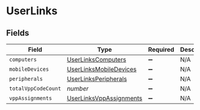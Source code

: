 # UserLinks


## Fields

| Field                                                                     | Type                                                                      | Required                                                                  | Description                                                               |
| ------------------------------------------------------------------------- | ------------------------------------------------------------------------- | ------------------------------------------------------------------------- | ------------------------------------------------------------------------- |
| `computers`                                                               | [UserLinksComputers](../../models/shared/userlinkscomputers.md)           | :heavy_minus_sign:                                                        | N/A                                                                       |
| `mobileDevices`                                                           | [UserLinksMobileDevices](../../models/shared/userlinksmobiledevices.md)   | :heavy_minus_sign:                                                        | N/A                                                                       |
| `peripherals`                                                             | [UserLinksPeripherals](../../models/shared/userlinksperipherals.md)       | :heavy_minus_sign:                                                        | N/A                                                                       |
| `totalVppCodeCount`                                                       | *number*                                                                  | :heavy_minus_sign:                                                        | N/A                                                                       |
| `vppAssignments`                                                          | [UserLinksVppAssignments](../../models/shared/userlinksvppassignments.md) | :heavy_minus_sign:                                                        | N/A                                                                       |